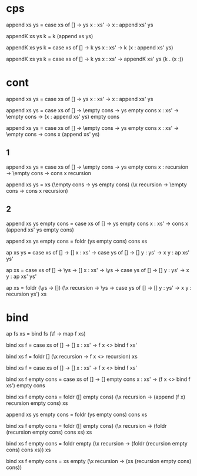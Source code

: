 # cps

append xs ys =
  case xs of
    [] -> ys
    x : xs' -> x : append xs' ys

appendK xs ys k = k (append xs ys)

appendK xs ys k =
  case xs of
    [] -> k ys
    x : xs' -> k (x : append xs' ys)

appendK xs ys k =
  case xs of
    [] -> k ys
    x : xs' -> appendK xs' ys (k . (x :))

# cont

append xs ys =
  case xs of
    [] -> ys
    x : xs' -> x : append xs' ys

append xs ys =
  case xs of
    [] -> \empty cons -> ys empty cons
    x : xs' -> \empty cons -> (x : append xs' ys) empty cons

append xs ys =
  case xs of
    [] -> \empty cons -> ys empty cons
    x : xs' -> \empty cons -> cons x (append xs' ys)

## 1
append xs ys =
  case xs of
    [] -> \empty cons -> ys empty cons
    x : recursion -> \empty cons -> cons x recursion

append xs ys =
  xs
    (\empty cons -> ys empty cons)
    (\x recursion -> \empty cons -> cons x recursion)

## 2

append xs ys empty cons =
  case xs of
    [] -> ys empty cons
    x : xs' -> cons x (append xs' ys empty cons)

append xs ys empty cons =
  foldr
    (ys empty cons)
    cons
    xs

ap xs ys =
  case xs of
    [] -> []
    x : xs' ->
      case ys of
        [] -> []
        y : ys' -> x y : ap xs' ys'

ap xs =
  case xs of
    [] -> \ys -> []
    x : xs' ->
      \ys ->
      case ys of
        [] -> []
        y : ys' -> x y : ap xs' ys'

ap xs =
  foldr
    (\ys -> [])
    (\x recursion ->
        \ys ->
        case ys of
            [] -> []
            y : ys' -> x y : recursion ys')
    xs

# bind

ap fs xs =
  bind fs (\f ->
    map f xs)

bind xs f =
  case xs of
    [] -> []
    x : xs' -> f x <> bind f xs'

bind xs f =
  foldr
    []
    (\x recursion ->
      f x <> recursion)
    xs

bind xs f =
  case xs of
    [] -> []
    x : xs' -> f x <> bind f xs'

bind xs f empty cons =
  case xs of
    [] -> [] empty cons
    x : xs' -> (f x <> bind f xs') empty cons

bind xs f empty cons =
  foldr
    ([] empty cons)
    (\x recursion ->
      (append (f x) recursion empty cons)
    xs

append xs ys empty cons =
  foldr
    (ys empty cons)
    cons
    xs

bind xs f empty cons =
  foldr
    ([] empty cons)
    (\x recursion ->
      (foldr (recursion empty cons) cons xs) xs

bind xs f empty cons =
  foldr
    empty
    (\x recursion ->
      (foldr (recursion empty cons) cons xs)) xs

bind xs f empty cons =
  xs
    empty
    (\x recursion ->
      (xs (recursion empty cons) cons))